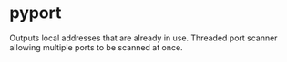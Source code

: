 # pyport
Outputs local addresses that are already in use.
Threaded port scanner allowing multiple ports to be scanned at once.
